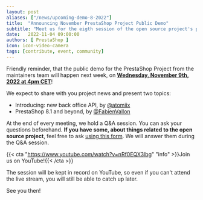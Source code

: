 ```yaml
---
layout: post
aliases: ["/news/upcoming-demo-8-2022"]
title:  "Announcing November PrestaShop Project Public Demo"
subtitle: "Meet us for the eigth session of the open source project's public demo in 2022"
date:   2022-11-04 09:00:00
authors: [ PrestaShop ]
icon: icon-video-camera
tags: [contribute, event, community]
---
```


Friendly reminder, that the public demo for the PrestaShop Project from the maintainers team will happen next week, on [**Wednesday, November 9th, 2022 at 4pm CET**](https://www.youtube.com/watch?v=nRf0EQX3lbg)!

We expect to share with you project news and present two topics:
- Introducing: new back office API, by [@atomiix](https://github.com/atomiix)
- PrestaShop 8.1 and beyond, by [@FabienVallon](https://github.com/FabienVallon)

At the end of every meeting, we hold a Q&A session. You can ask your questions beforehand.
**If you have some, about things related to the open source project**, feel free to ask [using this form](https://forms.gle/FWazuZnXBtFPauFZ7). We will answer them during the Q&A session.

{{< cta "https://www.youtube.com/watch?v=nRf0EQX3lbg" "info" >}}Join us on YouTube!{{< /cta >}}

The session will be kept in record on YouTube, so even if you can't attend the live stream, you will still be able to catch up later.

See you then!
